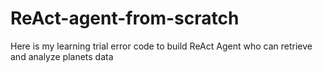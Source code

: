 # ReAct-agent-from-scratch
Here is my learning trial error code to build ReAct Agent who can retrieve and analyze planets data
